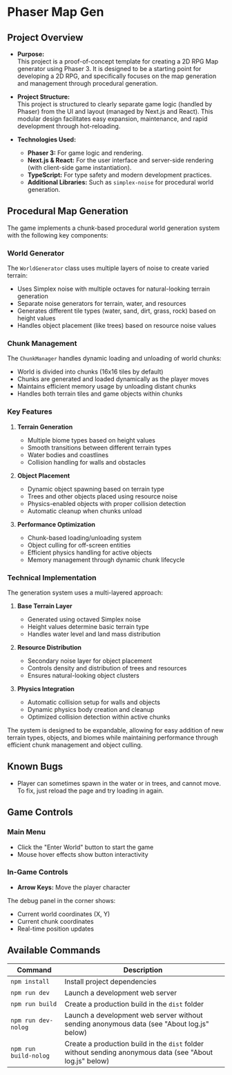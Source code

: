# Phaser Map Gen

## Project Overview

- **Purpose:**  
  This project is a proof-of-concept template for creating a 2D RPG Map generator using Phaser 3. It is designed to be a starting point for developing a 2D RPG, and specifically focuses on the map generation and management through procedural generation. 

- **Project Structure:**  
  This project is structured to clearly separate game logic (handled by Phaser) from the UI and layout (managed by Next.js and React). This modular design facilitates easy expansion, maintenance, and rapid development through hot-reloading.
  
- **Technologies Used:**  
  - **Phaser 3:** For game logic and rendering.  
  - **Next.js & React:** For the user interface and server-side rendering (with client-side game instantiation).  
  - **TypeScript:** For type safety and modern development practices.  
  - **Additional Libraries:** Such as `simplex-noise` for procedural world generation.

## Procedural Map Generation

The game implements a chunk-based procedural world generation system with the following key components:

### World Generator
The `WorldGenerator` class uses multiple layers of noise to create varied terrain:

- Uses Simplex noise with multiple octaves for natural-looking terrain generation
- Separate noise generators for terrain, water, and resources
- Generates different tile types (water, sand, dirt, grass, rock) based on height values
- Handles object placement (like trees) based on resource noise values

### Chunk Management
The `ChunkManager` handles dynamic loading and unloading of world chunks:

- World is divided into chunks (16x16 tiles by default)
- Chunks are generated and loaded dynamically as the player moves
- Maintains efficient memory usage by unloading distant chunks
- Handles both terrain tiles and game objects within chunks

### Key Features

1. **Terrain Generation**
   - Multiple biome types based on height values
   - Smooth transitions between different terrain types
   - Water bodies and coastlines
   - Collision handling for walls and obstacles

2. **Object Placement**
   - Dynamic object spawning based on terrain type
   - Trees and other objects placed using resource noise
   - Physics-enabled objects with proper collision detection
   - Automatic cleanup when chunks unload

3. **Performance Optimization**
   - Chunk-based loading/unloading system
   - Object culling for off-screen entities
   - Efficient physics handling for active objects
   - Memory management through dynamic chunk lifecycle

### Technical Implementation

The generation system uses a multi-layered approach:

1. **Base Terrain Layer**
   - Generated using octaved Simplex noise
   - Height values determine basic terrain type
   - Handles water level and land mass distribution

2. **Resource Distribution**
   - Secondary noise layer for object placement
   - Controls density and distribution of trees and resources
   - Ensures natural-looking object clusters

3. **Physics Integration**
   - Automatic collision setup for walls and objects
   - Dynamic physics body creation and cleanup
   - Optimized collision detection within active chunks

The system is designed to be expandable, allowing for easy addition of new terrain types, objects, and biomes while maintaining performance through efficient chunk management and object culling.

## Known Bugs
- Player can sometimes spawn in the water or in trees, and cannot move. To fix, just reload the page and try loading in again. 

## Game Controls

### Main Menu
- Click the "Enter World" button to start the game
- Mouse hover effects show button interactivity

### In-Game Controls
- **Arrow Keys:** Move the player character

The debug panel in the corner shows:
- Current world coordinates (X, Y)
- Current chunk coordinates
- Real-time position updates

## Available Commands

| Command | Description |
|---------|-------------|
| `npm install` | Install project dependencies |
| `npm run dev` | Launch a development web server |
| `npm run build` | Create a production build in the `dist` folder |
| `npm run dev-nolog` | Launch a development web server without sending anonymous data (see "About log.js" below) |
| `npm run build-nolog` | Create a production build in the `dist` folder without sending anonymous data (see "About log.js" below) |



